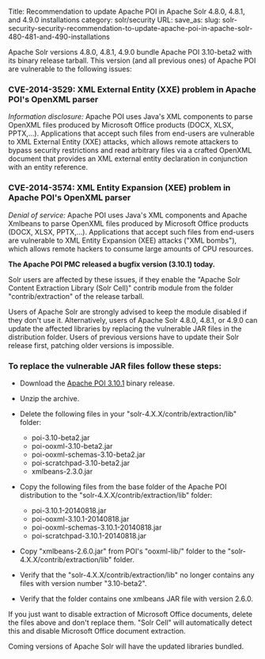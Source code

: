 Title: Recommendation to update Apache POI in Apache Solr 4.8.0, 4.8.1, and 4.9.0 installations
category: solr/security
URL:
save_as:
slug: solr-security-security-recommendation-to-update-apache-poi-in-apache-solr-480-481-and-490-installations

Apache Solr versions 4.8.0, 4.8.1, 4.9.0 bundle Apache POI 3.10-beta2 with its binary release tarball.
This version (and all previous ones) of Apache POI are vulnerable to the following issues:

### CVE-2014-3529: XML External Entity (XXE) problem in Apache POI's OpenXML parser

*Information disclosure:* Apache POI uses Java's XML components to parse OpenXML files produced by Microsoft Office products (DOCX, XLSX, PPTX,...).
Applications that accept such files from end-users are vulnerable to XML External Entity (XXE) attacks, which allows remote attackers to bypass
security restrictions and read arbitrary files via a crafted OpenXML document that provides an XML external entity declaration in conjunction
with an entity reference.

### CVE-2014-3574: XML Entity Expansion (XEE) problem in Apache POI's OpenXML parser

*Denial of service:* Apache POI uses Java's XML components and Apache Xmlbeans to parse OpenXML files produced by Microsoft Office products
(DOCX, XLSX, PPTX,...). Applications that accept such files from end-users are vulnerable to XML Entity Expansion (XEE) attacks ("XML bombs"),
which allows remote hackers to consume large amounts of CPU resources.

**The Apache POI PMC released a bugfix version (3.10.1) today.**

Solr users are affected by these issues, if they enable the "Apache Solr Content Extraction Library (Solr Cell)"
contrib module from the folder "contrib/extraction" of the release tarball.

Users of Apache Solr are strongly advised to keep the module disabled if they don't use it.
Alternatively, users of Apache Solr 4.8.0, 4.8.1, or 4.9.0 can update the affected libraries by
replacing the vulnerable JAR files in the distribution folder. Users of previous versions have
to update their Solr release first, patching older versions is impossible.

### To replace the vulnerable JAR files follow these steps:

* Download the [Apache POI 3.10.1](http://poi.apache.org/download.html#POI-3.10.1) binary release.

* Unzip the archive.

* Delete the following files in your "solr-4.X.X/contrib/extraction/lib" folder:
    * poi-3.10-beta2.jar
    * poi-ooxml-3.10-beta2.jar
    * poi-ooxml-schemas-3.10-beta2.jar
    * poi-scratchpad-3.10-beta2.jar
    * xmlbeans-2.3.0.jar

* Copy the following files from the base folder of the Apache POI distribution to the "solr-4.X.X/contrib/extraction/lib" folder:
    * poi-3.10.1-20140818.jar
    * poi-ooxml-3.10.1-20140818.jar
    * poi-ooxml-schemas-3.10.1-20140818.jar
    * poi-scratchpad-3.10.1-20140818.jar

* Copy "xmlbeans-2.6.0.jar" from POI's "ooxml-lib/" folder to the "solr-4.X.X/contrib/extraction/lib" folder.

* Verify that the "solr-4.X.X/contrib/extraction/lib" no longer contains any files with version number "3.10-beta2".

* Verify that the folder contains one xmlbeans JAR file with version 2.6.0.

If you just want to disable extraction of Microsoft Office documents, delete the files above and don't replace them.
"Solr Cell" will automatically detect this and disable Microsoft Office document extraction.

Coming versions of Apache Solr will have the updated libraries bundled.

